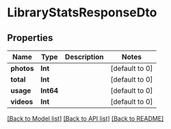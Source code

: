 # LibraryStatsResponseDto

## Properties
Name | Type | Description | Notes
------------ | ------------- | ------------- | -------------
**photos** | **Int** |  | [default to 0]
**total** | **Int** |  | [default to 0]
**usage** | **Int64** |  | [default to 0]
**videos** | **Int** |  | [default to 0]

[[Back to Model list]](../README.md#documentation-for-models) [[Back to API list]](../README.md#documentation-for-api-endpoints) [[Back to README]](../README.md)


